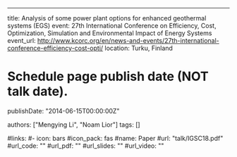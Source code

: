 ---
title: Analysis of some power plant options for enhanced geothermal systems (EGS)
event: 27th International Conference on Efficiency, Cost, Optimization, Simulation and Environmental Impact of Energy Systems
event_url: http://www.kcorc.org/en/news-and-events/27th-international-conference-efficiency-cost-opti/
location: Turku, Finland

# Schedule page publish date (NOT talk date).
publishDate: "2014-06-15T00:00:00Z"

authors: ["Mengying Li", "Noam Lior"]
tags: []

#links:
#- icon: bars
  #icon_pack: fas
  #name: Paper
  #url: "talk/IGSC18.pdf"
#url_code: ""
#url_pdf: ""
#url_slides: ""
#url_video: ""
